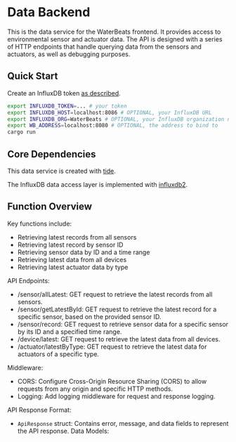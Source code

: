 # Data Backend

This is the data service for the WaterBeats frontend.
It provides access to environmental sensor and actuator data. The API is designed with a series of HTTP endpoints that handle querying data from the sensors and actuators, as well as debugging purposes.

## Quick Start

Create an InfluxDB token [as described](../TSDB/README.md#create-api-tokens-for-other-services).

```sh
export INFLUXDB_TOKEN=... # your token
export INFLUXDB_HOST=localhost:8086 # OPTIONAL, your InfluxDB URL
export INFLUXDB_ORG=WaterBeats # OPTIONAL, your InfluxDB organization name
export WB_ADDRESS=localhost:8080 # OPTIONAL, the address to bind to
cargo run
```

## Core Dependencies

This data service is created with [tide](https://github.com/http-rs/tide).

The InfluxDB data access layer is implemented with [influxdb2](https://github.com/aprimadi/influxdb2).

## Function Overview

Key functions include:

- Retrieving latest records from all sensors
- Retrieving latest record by sensor ID
- Retrieving sensor data by ID and a time range
- Retrieving latest data from all devices
- Retrieving latest actuator data by type

API Endpoints:

- /sensor/allLatest: GET request to retrieve the latest records from all sensors.
- /sensor/getLatestById: GET request to retrieve the latest record for a specific sensor, based on the provided sensor ID.
- /sensor/record: GET request to retrieve sensor data for a specific sensor by its ID and a specified time range.
- /device/latest: GET request to retrieve the latest data from all devices.
- /actuator/latestByType: GET request to retrieve the latest data for actuators of a specific type.

Middleware:

- CORS: Configure Cross-Origin Resource Sharing (CORS) to allow requests from any origin and specific HTTP methods.
- Logging: Add logging middleware for request and response logging.

API Response Format:

- `ApiResponse` struct: Contains error, message, and data fields to represent the API response.
Data Models:
